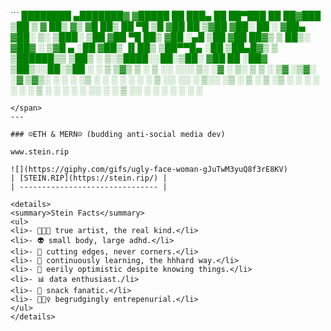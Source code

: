 <span style="color: green"> ```
████████ ▄███████▓ ▓█████ ██ ███▄ ██ ██▀███ ██ ██▓███
▒██ ▒ ▓ ██▒ ▓▒ ▓█ ██▒ ██ ▀█ ▒█ ▓██ ██ ▒▓██ ▓██░ ██
░ ▓██▄ ▓██░ ▒░ ▒███░ ▒██ ▓██ ▀█ ██▒ ▓██ ░▄█ ▒██ ▓██ ██▓▒
▒ ██▒░ ▓██▓ ░ ▒▓█ ▄ ░██ ▓██▒ ▐▌██▒ ▒██▀▀█▄ ░██ ▒██▄█▓▒ ▒
▒██████▒▒ ▒██▒ ░ ▒░▒████░░██░▒██░ ▓██ ██ ░██▓ ▒██▒░░██░▒██ ░ ░
▒ ▒▓▒ ▒ ░ ▒ ░░ ░░░ ▒░ ░▓ ░ ▒░ ▒ ▒ ░ ▒▓ ░▒▓░ ░▓ ▒▓▒░ ░ ░
░ ░▒ ░ ░ ░ ░ ░ ░ ░ ▒ ░░ ░░ ░ ▒░░ ░▒ ░ ▒ ░ ▒ ░▒ ░
░ ░ ░ ░ ░ ░ ▒ ░ ░ ░ ░ ░ ░░ ░ ░ ▒ ░░
░ ░ ░ ░ ░ ░ ░

```
</span>
---

### ☺︎ETH & MERN☺︎ (budding anti-social media dev)

www.stein.rip

![](https://giphy.com/gifs/ugly-face-woman-gJuTwM3yuQ8f3rE8KV)
| [STEIN.RIP](https://stein.rip/) |
| ------------------------------- |

<details>
<summary>Stein Facts</summary>
<ul>
<li>- 👩🏻‍🎤 true artist, the real kind.</li>
<li>- 👽 small body, large adhd.</li>
<li>- 🔪 cutting edges, never corners.</li>
<li>- 🧠 continuously learning, the hhhard way.</li>
<li>- 🐋 eerily optimistic despite knowing things.</li>
<li>- 📊 data enthusiast./li>
<li>- 🍿 snack fanatic.</li>
<li>- 🤷🏼‍♀️ begrudgingly entrepenurial.</li>
</ul>
</details>
```
